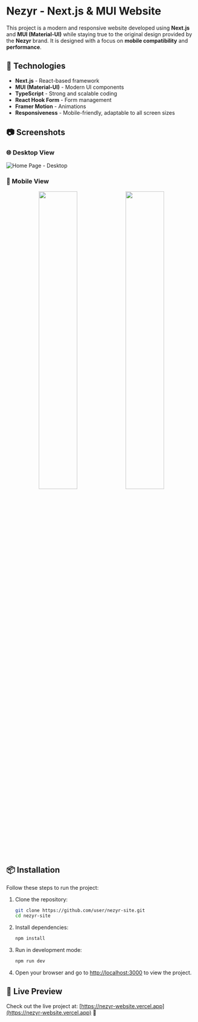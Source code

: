 # Nezyr - Next.js & MUI Website  

This project is a modern and responsive website developed using **Next.js** and **MUI (Material-UI)** while staying true to the original design provided by the **Nezyr** brand. It is designed with a focus on **mobile compatibility** and **performance**.  

## 🚀 Technologies  

- **Next.js** - React-based framework  
- **MUI (Material-UI)** - Modern UI components  
- **TypeScript** - Strong and scalable coding  
- **React Hook Form** - Form management  
- **Framer Motion** - Animations  
- **Responsiveness** - Mobile-friendly, adaptable to all screen sizes  

## 📷 Screenshots  

### 🌐 Desktop View  
![Home Page - Desktop](https://firebasestorage.googleapis.com/v0/b/chat-api-aa04a.appspot.com/o/nezyr%2FEkran%20g%C3%B6r%C3%BCnt%C3%BCs%C3%BC%202025-03-26%20085412.png?alt=media&token=89d99510-32cf-4bae-9ec6-975d52db97d6)  

### 📱 Mobile View  
<p align="center">
  <img src="https://firebasestorage.googleapis.com/v0/b/chat-api-aa04a.appspot.com/o/nezyr%2Fmobil.png?alt=media&token=1003b649-a740-4496-bf2c-4a6e497b4176" width="45%">
  <img src="https://firebasestorage.googleapis.com/v0/b/chat-api-aa04a.appspot.com/o/nezyr%2Fmobil3.png?alt=media&token=d29e4f71-989b-4589-8b05-51d942b15bc1" width="45%">
</p>  

## 📦 Installation  

Follow these steps to run the project:  

1. Clone the repository:  
   ```sh
   git clone https://github.com/user/nezyr-site.git
   cd nezyr-site
   ```  
2. Install dependencies:  
   ```sh
   npm install
   ```  
3. Run in development mode:  
   ```sh
   npm run dev
   ```  
4. Open your browser and go to [http://localhost:3000](http://localhost:3000) to view the project.  

## 🔗 Live Preview  
Check out the live project at: [https://nezyr-website.vercel.app](https://nezyr-website.vercel.app) 🚀

